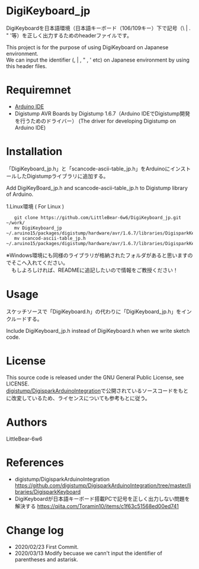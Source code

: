# DigiKeyboard_jp
DigiKeyboardを日本語環境（日本語キーボード（106/109キー）下で記号（\ | . "  '等）を正しく出力するためのheaderファイルです。

This project is for the purpose of using DigiKeyboard on Japanese environment.   
We can input the identifier (\, | , " , ' etc) on Japanese environment by using this header files.

# Requiremnet
 - [Arduino IDE](https://www.arduino.cc/en/main/software)
 - Digistump AVR Boards by Digistump 1.6.7（Arduino IDEでDigistump開発を行うためのドライバー）
                                           (The driver for developing Digistump on Arduino IDE)
# Installation
 「DigiKeyboard_jp.h」と「scancode-ascii-table_jp.h」をArduinoにインストールしたDigistumpライブラリに追加する。

  Add DigiKeyBoard_jp.h and scancode-ascii-table_jp.h to Digistump library of Arduino.

 1.Linux環境 ( For Linux )

```
   git clone https://github.com/LittleBear-6w6/DigiKeyboard_jp.git ~/work/
   mv DigiKeyboard_jp ~/.aruino15/packages/digistump/hardware/avr/1.6.7/libraries/DigisparkKeyboard/
   mv scancod-ascii-table_jp.h ~/.aruino15/packages/digistump/hardware/avr/1.6.7/libraries/DigisparkKeyboard/
```

 ※Windows環境にも同様のライブラリが格納されたフォルダがあると思いますのでそこへ入れてください。   
 　もしよろしければ、READMEに追記したいので情報をご教授ください！

# Usage
 スケッチソースで「DigiKeyboard.h」の代わりに「DigiKeyboard_jp.h」をインクルードする。
 
 Include DigiKeyboard_jp.h instead of DigiKeyboard.h when we write sketch code.

# License
  This source code is released under the GNU General Public License, see LICENSE.<br>
  [digistump/DigisparkArduinoIntegration](https://github.com/digistump/DigisparkArduinoIntegration/tree/master/libraries/DigisparkKeyboard)で公開されているソースコードをもとに改変しているため、ライセンスについても参考もとに従う。

# Authors
 LittleBear-6w6

# References
 - digistump/DigisparkArduinoIntegration https://github.com/digistump/DigisparkArduinoIntegration/tree/master/libraries/DigisparkKeyboard
 - DigiKeyboardが日本語キーボード搭載PCで記号を正しく出力しない問題を解決する https://qiita.com/Toramin10/items/c1f63c51568ed00ed741

# Change log
 - 2020/02/23   First Commit.
 - 2020/03/13   Modify becuase we cann't input the identifier of parentheses and astarisk.
